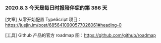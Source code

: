 ### 2020.8.3 今天是每日时报陪伴您的第 386 天

[文章] 从零开始配置 TypeScript 项目：<https://juejin.im/post/6856410900577026061#heading-0>

[工具] Github 产品的官方 roadmap 图：<https://github.com/github/roadmap>
